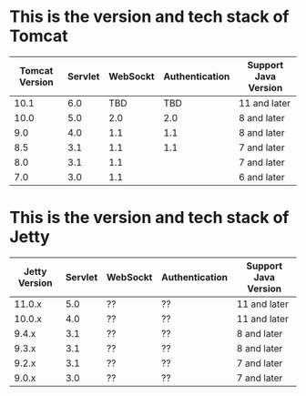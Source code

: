 

# This is the version and tech stack of Tomcat

| Tomcat Version  | Servlet   |  WebSockt  |  	Authentication  | Support Java Version  |
| --------------- | --------- | ---------- | ------------------ | --------------------- |
| 10.1            | 6.0       |    TBD     | TBD                | 11 and later          |
| 10.0            | 5.0       |    2.0     | 2.0                | 8 and later           |
| 9.0             | 4.0       |    1.1     | 1.1                | 8 and later           |
| 8.5             | 3.1       |    1.1     | 1.1                | 7 and later           |
| 8.0             | 3.1       |    1.1     |                    | 7 and later           |
| 7.0             | 3.0       |    1.1     |                    | 6 and later           |


# This is the version and tech stack of Jetty
| Jetty Version   | Servlet   |  WebSockt  |  	Authentication  | Support Java Version  |
| --------------- | --------- | ---------- | ------------------ | --------------------- |
| 11.0.x          | 5.0       |    ??      | ??                 | 11 and later          |
| 10.0.x          | 4.0       |    ??      | ??                 | 11 and later          |
| 9.4.x           | 3.1       |    ??      | ??                 | 8 and later           |
| 9.3.x           | 3.1       |    ??      | ??                 | 8 and later           |
| 9.2.x           | 3.1       |    ??      | ??                 | 7 and later           |
| 9.0.x           | 3.0       |    ??      | ??                 | 7 and later           |